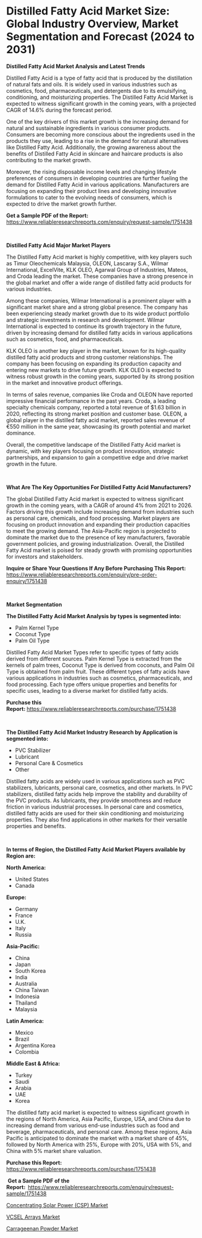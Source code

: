 <p><h1>Distilled Fatty Acid Market Size: Global Industry Overview, Market Segmentation and Forecast (2024 to 2031)</h1></p><p><strong>Distilled Fatty Acid Market Analysis and Latest Trends</strong></p>
<p><p>Distilled Fatty Acid is a type of fatty acid that is produced by the distillation of natural fats and oils. It is widely used in various industries such as cosmetics, food, pharmaceuticals, and detergents due to its emulsifying, conditioning, and moisturizing properties. The Distilled Fatty Acid Market is expected to witness significant growth in the coming years, with a projected CAGR of 14.6% during the forecast period.</p><p>One of the key drivers of this market growth is the increasing demand for natural and sustainable ingredients in various consumer products. Consumers are becoming more conscious about the ingredients used in the products they use, leading to a rise in the demand for natural alternatives like Distilled Fatty Acid. Additionally, the growing awareness about the benefits of Distilled Fatty Acid in skincare and haircare products is also contributing to the market growth.</p><p>Moreover, the rising disposable income levels and changing lifestyle preferences of consumers in developing countries are further fueling the demand for Distilled Fatty Acid in various applications. Manufacturers are focusing on expanding their product lines and developing innovative formulations to cater to the evolving needs of consumers, which is expected to drive the market growth further.</p></p>
<p><strong>Get a Sample PDF of the Report:&nbsp;</strong> <a href="https://www.reliableresearchreports.com/enquiry/request-sample/1751438">https://www.reliableresearchreports.com/enquiry/request-sample/1751438</a></p>
<p>&nbsp;</p>
<p><strong>Distilled Fatty Acid Major Market Players</strong></p>
<p><p>The Distilled Fatty Acid market is highly competitive, with key players such as Timur Oleochemicals Malaysia, OLEON, Lascaray S.A., Wilmar International, ExcelVite, KLK OLEO, Agarwal Group of Industries, Mateos, and Croda leading the market. These companies have a strong presence in the global market and offer a wide range of distilled fatty acid products for various industries.</p><p>Among these companies, Wilmar International is a prominent player with a significant market share and a strong global presence. The company has been experiencing steady market growth due to its wide product portfolio and strategic investments in research and development. Wilmar International is expected to continue its growth trajectory in the future, driven by increasing demand for distilled fatty acids in various applications such as cosmetics, food, and pharmaceuticals.</p><p>KLK OLEO is another key player in the market, known for its high-quality distilled fatty acid products and strong customer relationships. The company has been focusing on expanding its production capacity and entering new markets to drive future growth. KLK OLEO is expected to witness robust growth in the coming years, supported by its strong position in the market and innovative product offerings.</p><p>In terms of sales revenue, companies like Croda and OLEON have reported impressive financial performance in the past years. Croda, a leading specialty chemicals company, reported a total revenue of $1.63 billion in 2020, reflecting its strong market position and customer base. OLEON, a global player in the distilled fatty acid market, reported sales revenue of €550 million in the same year, showcasing its growth potential and market dominance.</p><p>Overall, the competitive landscape of the Distilled Fatty Acid market is dynamic, with key players focusing on product innovation, strategic partnerships, and expansion to gain a competitive edge and drive market growth in the future.</p></p>
<p>&nbsp;</p>
<p><strong>What Are The Key Opportunities For Distilled Fatty Acid Manufacturers?</strong></p>
<p><p>The global Distilled Fatty Acid market is expected to witness significant growth in the coming years, with a CAGR of around 4% from 2021 to 2026. Factors driving this growth include increasing demand from industries such as personal care, chemicals, and food processing. Market players are focusing on product innovation and expanding their production capacities to meet the growing demand. The Asia-Pacific region is projected to dominate the market due to the presence of key manufacturers, favorable government policies, and growing industrialization. Overall, the Distilled Fatty Acid market is poised for steady growth with promising opportunities for investors and stakeholders.</p></p>
<p><strong>Inquire or Share Your Questions If Any Before Purchasing This Report:</strong> <a href="https://www.reliableresearchreports.com/enquiry/pre-order-enquiry/1751438">https://www.reliableresearchreports.com/enquiry/pre-order-enquiry/1751438</a></p>
<p>&nbsp;</p>
<p><strong>Market Segmentation</strong></p>
<p><strong>The Distilled Fatty Acid Market Analysis by types is segmented into:</strong></p>
<p><ul><li>Palm Kernel Type</li><li>Coconut Type</li><li>Palm Oil Type</li></ul></p>
<p><p>Distilled Fatty Acid Market Types refer to specific types of fatty acids derived from different sources. Palm Kernel Type is extracted from the kernels of palm trees, Coconut Type is derived from coconuts, and Palm Oil Type is obtained from palm fruit. These different types of fatty acids have various applications in industries such as cosmetics, pharmaceuticals, and food processing. Each type offers unique properties and benefits for specific uses, leading to a diverse market for distilled fatty acids.</p></p>
<p><strong>Purchase this Report:&nbsp;</strong><a href="https://www.reliableresearchreports.com/purchase/1751438">https://www.reliableresearchreports.com/purchase/1751438</a></p>
<p>&nbsp;</p>
<p><strong>The Distilled Fatty Acid Market Industry Research by Application is segmented into:</strong></p>
<p><ul><li>PVC Stabilizer</li><li>Lubricant</li><li>Personal Care & Cosmetics</li><li>Other</li></ul></p>
<p><p>Distilled fatty acids are widely used in various applications such as PVC stabilizers, lubricants, personal care, cosmetics, and other markets. In PVC stabilizers, distilled fatty acids help improve the stability and durability of the PVC products. As lubricants, they provide smoothness and reduce friction in various industrial processes. In personal care and cosmetics, distilled fatty acids are used for their skin conditioning and moisturizing properties. They also find applications in other markets for their versatile properties and benefits.</p></p>
<p>&nbsp;</p>
<p><strong>In terms of Region, the Distilled Fatty Acid Market Players available by Region are:</strong></p>
<p>
    <p> <strong> North America: </strong>
        <ul>
            <li>United States</li>
            <li>Canada</li>
        </ul>
        </p> 
    <p> <strong> Europe: </strong>
        <ul>
            <li>Germany</li>
            <li>France</li>
            <li>U.K.</li>
            <li>Italy</li>
            <li>Russia</li>
        </ul>
        </p> 
    <p> <strong> Asia-Pacific: </strong>
        <ul>
            <li>China</li>
            <li>Japan</li>
            <li>South Korea</li>
            <li>India</li>
            <li>Australia</li>
            <li>China Taiwan</li>
            <li>Indonesia</li>
            <li>Thailand</li>
            <li>Malaysia</li>
        </ul>
        </p> 
    <p> <strong> Latin America: </strong>
        <ul>
            <li>Mexico</li>
            <li>Brazil</li>
            <li>Argentina Korea</li>
            <li>Colombia</li>
        </ul>
        </p> 
    <p> <strong> Middle East & Africa: </strong>
        <ul>
            <li>Turkey</li>
            <li>Saudi</li>
            <li>Arabia</li>
            <li>UAE</li>
            <li>Korea</li>
        </ul>
    </p>
    </p>
<p><p>The distilled fatty acid market is expected to witness significant growth in the regions of North America, Asia Pacific, Europe, USA, and China due to increasing demand from various end-use industries such as food and beverage, pharmaceuticals, and personal care. Among these regions, Asia Pacific is anticipated to dominate the market with a market share of 45%, followed by North America with 25%, Europe with 20%, USA with 5%, and China with 5% market share valuation.</p></p>
<p><strong>Purchase this Report: </strong><a href="https://www.reliableresearchreports.com/purchase/1751438">https://www.reliableresearchreports.com/purchase/1751438</a></p>
<p>&nbsp;<strong>Get a Sample PDF of the Report:&nbsp;&nbsp;</strong><a href="https://www.reliableresearchreports.com/enquiry/request-sample/1751438">https://www.reliableresearchreports.com/enquiry/request-sample/1751438</a></p>
<p><strong></strong></p>
<p><p><a href="https://view.publitas.com/reportprime-1/concentrating-solar-power-csp-market-size-share-trends-analysis-report-by-material-by-type-by-end-user-by-region-and-segment-forecasts-2023-2030/">Concentrating Solar Power (CSP) Market</a></p><p><a href="https://view.publitas.com/reportprime-1/vcsel-arrays-market-size-furnishes-valuable-information-encompassing-market-share-market-trends-and-projections-spanning-from-2023-to-2030/">VCSEL Arrays Market</a></p><p><a href="https://view.publitas.com/reportprime-1/carrageenan-powder-market-provides-a-comprehensive-analysis-including-a-macro-overview-of-the-market-as-well-as-micro-details-such-as-market-size-and-competitive-landscape/">Carrageenan Powder Market</a></p></p>